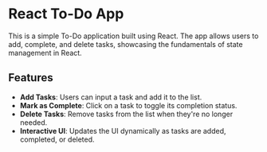 # React To-Do App

This is a simple To-Do application built using React. The app allows users to add, complete, and delete tasks, showcasing the fundamentals of state management in React.

## Features

- **Add Tasks**: Users can input a task and add it to the list.
- **Mark as Complete**: Click on a task to toggle its completion status.
- **Delete Tasks**: Remove tasks from the list when they're no longer needed.
- **Interactive UI**: Updates the UI dynamically as tasks are added, completed, or deleted.

